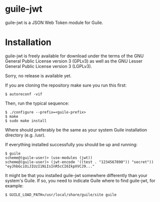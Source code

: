 
# guile-jwt

guile-jwt is a JSON Web Token module for Guile.

# Installation

guile-jwt is freely available for download under the terms of the GNU General
Public License version 3 (GPLv3) as well as the GNU Lesser General Public
License version 3 (LGPLv3).

Sorry, no release is available yet.

If you are cloning the repository make sure you run this first:

    $ autoreconf -vif

Then, run the typical sequence:

    $ ./configure --prefix=<guile-prefix>
    $ make
    $ sudo make install

Where <guile-prefix> should preferably be the same as your system Guile
installation directory (e.g. /usr).

If everything installed successfully you should be up and running:

    $ guile
    scheme@(guile-user)> (use-modules (jwt))
    scheme@(guile-user)> (jwt-encode '((test . "1234567890")) "secret"))
    "eyJhbGciOiJIUzI1NiIsInR5cCI6IkpXVCJ9..."

It might be that you installed guile-jwt somewhere differently than
your system's Guile. If so, you need to indicate Guile where to find
guile-jwt, for example:

    $ GUILE_LOAD_PATH=/usr/local/share/guile/site guile
